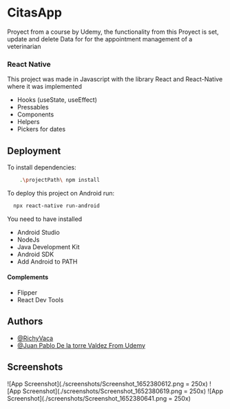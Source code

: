 
# CitasApp

Proyect from a course by Udemy, 
the functionality 
from this Proyect 
is set, update and delete Data for 
for the appointment management of a veterinarian





### React Native

This project was made in Javascript with the library
React and React-Native where it was implemented
- Hooks (useState, useEffect)
- Pressables
- Components
- Helpers
- Pickers for dates



## Deployment

To install dependencies:
```bash
    .\projectPath\ npm install
```

To deploy this project on Android run:

```bash
  npx react-native run-android
```
You need to have installed
- Android Studio
- NodeJs
- Java Development Kit
- Android SDK
- Add Android to PATH

#### Complements
- Flipper
- React Dev Tools

## Authors

- [@RichyVaca](https://github.com/RichyVaca)
- [@Juan Pablo De la torre Valdez From Udemy](https://www.udemy.com/course/react-native-crea-aplicaciones-para-android-y-ios-con-react/)

## Screenshots

![App Screenshot](./screenshots/Screenshot_1652380612.png = 250x)
![App Screenshot](./screenshots/Screenshot_1652380619.png = 250x)
![App Screenshot](./screenshots/Screenshot_1652380641.png = 250x)


